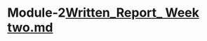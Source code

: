 # Module-2[Written_Report_ Week two.md](https://github.com/Diana7e/Module-2/files/8188534/Written_Report_.Week.two.md)

